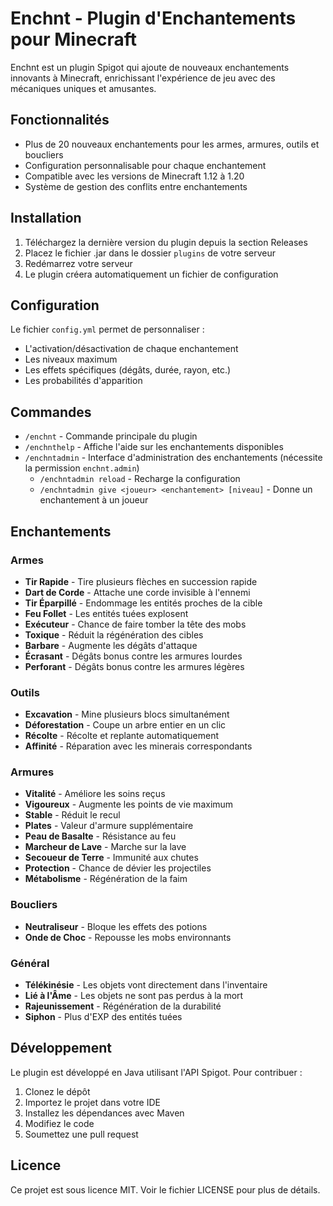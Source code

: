 # Enchnt - Plugin d'Enchantements pour Minecraft

Enchnt est un plugin Spigot qui ajoute de nouveaux enchantements innovants à Minecraft, enrichissant l'expérience de jeu avec des mécaniques uniques et amusantes.

## Fonctionnalités

- Plus de 20 nouveaux enchantements pour les armes, armures, outils et boucliers
- Configuration personnalisable pour chaque enchantement
- Compatible avec les versions de Minecraft 1.12 à 1.20
- Système de gestion des conflits entre enchantements

## Installation

1. Téléchargez la dernière version du plugin depuis la section Releases
2. Placez le fichier .jar dans le dossier `plugins` de votre serveur
3. Redémarrez votre serveur
4. Le plugin créera automatiquement un fichier de configuration

## Configuration

Le fichier `config.yml` permet de personnaliser :
- L'activation/désactivation de chaque enchantement
- Les niveaux maximum
- Les effets spécifiques (dégâts, durée, rayon, etc.)
- Les probabilités d'apparition

## Commandes

- `/enchnt` - Commande principale du plugin
- `/enchnthelp` - Affiche l'aide sur les enchantements disponibles
- `/enchntadmin` - Interface d'administration des enchantements (nécessite la permission `enchnt.admin`)
  - `/enchntadmin reload` - Recharge la configuration
  - `/enchntadmin give <joueur> <enchantement> [niveau]` - Donne un enchantement à un joueur

## Enchantements

### Armes
- **Tir Rapide** - Tire plusieurs flèches en succession rapide
- **Dart de Corde** - Attache une corde invisible à l'ennemi
- **Tir Éparpillé** - Endommage les entités proches de la cible
- **Feu Follet** - Les entités tuées explosent
- **Exécuteur** - Chance de faire tomber la tête des mobs
- **Toxique** - Réduit la régénération des cibles
- **Barbare** - Augmente les dégâts d'attaque
- **Écrasant** - Dégâts bonus contre les armures lourdes
- **Perforant** - Dégâts bonus contre les armures légères

### Outils
- **Excavation** - Mine plusieurs blocs simultanément
- **Déforestation** - Coupe un arbre entier en un clic
- **Récolte** - Récolte et replante automatiquement
- **Affinité** - Réparation avec les minerais correspondants

### Armures
- **Vitalité** - Améliore les soins reçus
- **Vigoureux** - Augmente les points de vie maximum
- **Stable** - Réduit le recul
- **Plates** - Valeur d'armure supplémentaire
- **Peau de Basalte** - Résistance au feu
- **Marcheur de Lave** - Marche sur la lave
- **Secoueur de Terre** - Immunité aux chutes
- **Protection** - Chance de dévier les projectiles
- **Métabolisme** - Régénération de la faim

### Boucliers
- **Neutraliseur** - Bloque les effets des potions
- **Onde de Choc** - Repousse les mobs environnants

### Général
- **Télékinésie** - Les objets vont directement dans l'inventaire
- **Lié à l'Âme** - Les objets ne sont pas perdus à la mort
- **Rajeunissement** - Régénération de la durabilité
- **Siphon** - Plus d'EXP des entités tuées

## Développement

Le plugin est développé en Java utilisant l'API Spigot. Pour contribuer :

1. Clonez le dépôt
2. Importez le projet dans votre IDE
3. Installez les dépendances avec Maven
4. Modifiez le code
5. Soumettez une pull request

## Licence

Ce projet est sous licence MIT. Voir le fichier LICENSE pour plus de détails. 